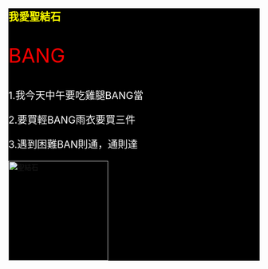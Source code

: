 ﻿
<style>
  .主題 {
    color: yellow;
  }
  .back {
  background-color: black;
}
  .副題1{
    color:red;
    font-size:40px;
  }
  

  .副題2 {
    font-size: 20px;
    color:white;
  }
</style>
<div class="back">
<h2 class="主題">我愛聖結石</h2>

<p class="副題1">BANG</p>
<p class="副題2">1.我今天中午要吃雞腿BANG當</p>
<p class="副題2">2.要買輕BANG雨衣要買三件</p>
<p class="副題2">3.遇到困難BAN則通，通則達</p>
<img src="https://i.kfs.io/album/global/31090288,0v1/fit/500x500.jpg" alt="聖結石"width="200" height="ㄉ00">